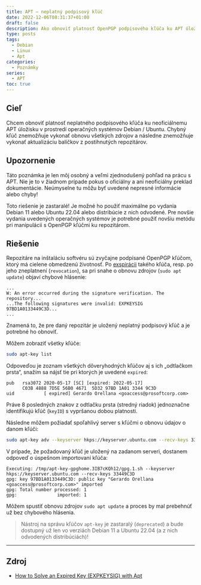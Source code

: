 ```yaml
---
title: APT – neplatný podpisový kľúč
date: 2022-12-06T08:31:37+01:00
draft: false
description: Ako obnoviť platnosť OpenPGP podpisového kľúča ku APT úložisku.
type: posts
tags:
  - Debian
  - Linux
  - Apt
categories:
  - Poznámky
series:
  - APT
toc: true
---
```


## Cieľ

Chcem obnoviť platnosť neplatného podpisového kľúča ku neoficiálnemu APT úložisku v prostredí operačných systémov Debian / Ubuntu. Chybný kľúč znemožňuje vykonať obnovu všetkých zdrojov a následne znemožňuje vykonať aktualizáciu balíčkov z postihnutých repozitárov.

## Upozornenie

Táto poznámka je len môj osobný a veľmi zjednodušený pohľad na prácu s APT. Nie je to v žiadnom prípade pokus o oficiálny a ani neoficiálny preklad dokumentácie. Neúmyselne tu môžu byť uvedené nepresné informácie alebo chyby!

Toto riešenie je zastaralé! Je možné ho použiť maximálne po vydania Debian 11 alebo Ubuntu 22.04 alebo distribúcie z nich odvodené. Pre novšie vydania uvedených operačných systémov je potrebné použiť novšiu metódu pri manipulácii s OpenPGP kľúčmi ku repozitárom.

## Riešenie

Repozitáre na inštaláciu softvéru sú zvyčajne podpísané OpenPGP kľúčom, ktorý má cielene obmedzenú životnosť. Po [exspirácii](https://jazykovaporadna.sme.sk/q/1233/) takého kľúča, resp. po jeho zneplatnení (`revocation`), sa pri snahe o obnovu zdrojov (`sudo apt update`) objaví chybové hlásenie:

```
...
W: An error occurred during the signature verification. The repository...
...The following signatures were invalid: EXPKEYSIG 97BD1A0133449C3D...
...
```

Znamená to, že pre daný repozitár je uložený neplatný podpisový kľúč a je potrebné ho obnoviť.

Môžem zobraziť všetky kľúče:

```bash
sudo apt-key list
```

Odpoveďou je zoznam všetkých dôveryhodných kľúčov aj s ich „odtlačkom prsta“, snažím sa nájsť tie pri ktorých je uvedené `expired`:

```
pub   rsa3072 2020-05-17 [SC] [expired: 2022-05-17]
      C03B 4888 7D5E 56B0 4671  5D32 97BD 1A01 3344 9C3D
uid           [ expired] Gerardo Orellana <goaccess@prosoftcorp.com>
```

Práve 8 posledných znakov z odtlačku prsta (stredný riadok) jednoznačne identifikujú kľúč (`keyID`) s vypršanou dobou platnosti.

Následne môžem požiadať spoľahlivý server s kľúčmi o obnovu údajov o danom kľúči:

```bash
sudo apt-key adv --keyserver hkps://keyserver.ubuntu.com --recv-keys 33449C3D
```

V prípade, že požadovaný kľúč je uložený na zadanom serveri, dostanem odpoveď o úspešnom importovaní kľúča:

```
Executing: /tmp/apt-key-gpghome.3IB7cKQh12/gpg.1.sh --keyserver hkps://keyserver.ubuntu.com --recv-keys 33449C3D
gpg: key 97BD1A0133449C3D: public key "Gerardo Orellana <goaccess@prosoftcorp.com>" imported
gpg: Total number processed: 1
gpg:               imported: 1
```

Môžem spustiť obnovu zdrojov `sudo apt update` a proces by mal prebehnúť už bez chybového hlásenia.

> Nástroj na správu kľúčov `apt-key` je zastaralý (`deprecated`) a bude dostupný už len vo verziách Debian 11 a Ubuntu 22.04 (a z nich odvodených distribúciách)!

---

## Zdroj

- [How to Solve an Expired Key (EXPKEYSIG) with Apt](https://tecadmin.net/expired-key-expkeysig-with-apt/)
